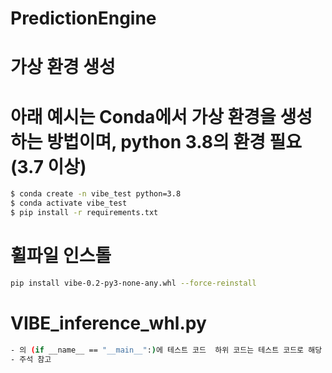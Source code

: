 # PredictionEngine

# 가상 환경 생성
# 아래 예시는 Conda에서 가상 환경을 생성하는 방법이며, python 3.8의 환경 필요 (3.7 이상)

```bash
$ conda create -n vibe_test python=3.8
$ conda activate vibe_test
$ pip install -r requirements.txt
```


# 휠파일 인스톨
```bash
pip install vibe-0.2-py3-none-any.whl --force-reinstall
```

# VIBE_inference_whl.py
```bash
- 의 (if __name__ == "__main__":)에 테스트 코드  하위 코드는 테스트 코드로 해당 코드를 실행하면 예측된 값을 출력함
- 주석 참고

```
